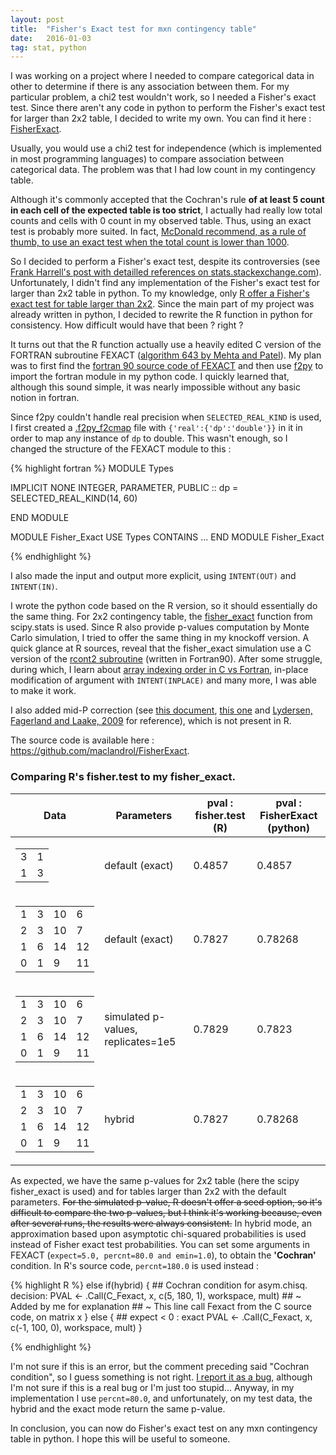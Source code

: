 ```yaml
---
layout: post
title:  "Fisher's Exact test for mxn contingency table"
date:   2016-01-03
tag: stat, python
---
```



I was working on a project where I needed to compare categorical data in other to determine if there is any association between them. For my particular problem, a chi2 test wouldn't work, so I needed a Fisher's exact test. Since there aren't any code in python to perform the Fisher's exact test for larger than 2x2 table, I decided to write my own. You can find it here : [FisherExact](https://github.com/maclandrol/FisherExact).
<!--more-->

Usually, you would use a chi2 test for independence (which is implemented in most programming languages) to compare association between categorical data. The problem was that I had low count in my contingency table.

Although it's commonly accepted that the Cochran's rule **of at least 5 count in each cell of the expected table is too strict**, I actually had really low total counts and cells with 0 count in my observed table. Thus, using an exact test is probably more suited. In fact, [McDonald recommend, as a rule of thumb, to use an exact test when the total count is lower than 1000](http://www.biostathandbook.com/small.html). 

So I decided to perform a Fisher's exact test, despite its controversies (see [Frank Harrell's post with detailled references on stats.stackexchange.com](http://stats.stackexchange.com/questions/14226/given-the-power-of-computers-these-days-is-there-ever-a-reason-to-do-a-chi-squa/14230#14230)). Unfortunately, I didn't find any implementation of the Fisher's exact test for larger than 2x2 table in python. To my knowledge, only [R offer a Fisher's exact test for table larger than 2x2](https://stat.ethz.ch/R-manual/R-devel/library/stats/html/fisher.test.html). Since the main part of my project was already written in python, I decided to rewrite the R function in python for consistency. How difficult would have that been ? right ?

It turns out that the R function actually use a heavily edited C version of the FORTRAN subroutine FEXACT ([algorithm 643 by Mehta and Patel](http://dl.acm.org/citation.cfm?id=214326&picked=formats&preflayout=tabs)). My plan was to first find the [fortran 90 source code of FEXACT](http://jblevins.org/mirror/amiller/) and then use [f2py](http://docs.scipy.org/doc/numpy-dev/f2py/) to import the fortran module in my python code. I quickly learned that, although this sound simple, it was nearly impossible without any basic notion in fortran. 

Since f2py couldn't handle real precision when ```SELECTED_REAL_KIND``` is used, I first created a [.f2py_f2cmap](https://sysbio.ioc.ee/projects/f2py2e/FAQ.html#q-what-if-fortran-90-code-uses-type-spec-kind-kind) file with ```{'real':{'dp':'double'}}``` in it in order to map any instance of ```dp``` to double. This wasn't enough, so I changed the structure of the FEXACT module to this :

{% highlight fortran %}
MODULE Types

IMPLICIT NONE
INTEGER, PARAMETER, PUBLIC :: dp = SELECTED_REAL_KIND(14, 60)

END MODULE

MODULE Fisher_Exact
USE Types
CONTAINS
...
END MODULE Fisher_Exact

{% endhighlight %}

I also made the input and output more explicit, using ```INTENT(OUT)``` and ```INTENT(IN)```.

I wrote the python code based on the R version, so it should essentially do the same thing. For 2x2 contingency  table, the [fisher_exact](http://docs.scipy.org/doc/scipy-0.16.0/reference/generated/scipy.stats.fisher_exact.html) function from scipy.stats is used. Since R also provide p-values computation by Monte Carlo simulation, I tried to offer the same thing in my knockoff version. A quick glance at R sources, reveal that the fisher_exact simulation use a C version of the [rcont2 subroutine](http://people.sc.fsu.edu/~jburkardt/f_src/asa159/asa159.html) (written in Fortran90). After some struggle, during which, I learn about [array indexing order in C vs Fortran](http://docs.scipy.org/doc/numpy-1.10.0/reference/internals.html#multidimensional-array-indexing-order-issues), in-place modification of argument with ```INTENT(INPLACE)``` and many more, I was able to make it work. 

I also added mid-P correction (see [this document](http://www.biddle.com/documents/AIToolkit_Important_08-2010.pdf), [this one](http://www.sheffield.ac.uk/polopoly_fs/1.43998!/file/tutorial-9-fishers.pdf) and [Lydersen, Fagerland and Laake, 2009](http://onlinelibrary.wiley.com/doi/10.1002/sim.3531/epdf) for reference), which is not present in R. 

The source code is available here : https://github.com/maclandrol/FisherExact.


### Comparing R's fisher.test to my fisher_exact.


<table>
  <thead>
    <tr>
      <th>Data</th>
      <th>Parameters</th>
      <th>pval : fisher.test (R)</th>
      <th>pval : FisherExact (python)</th>
    </tr>
  </thead>
  <tbody>
    <tr>
      <td>
	<table border="0">         
           <td>3</td>
           <td>1</td>
           <tr>
           <td>1</td>
           <td>3</td>
           </tr>
           </table>
      </td>
      <td>default (exact)</td>
      <td>0.4857</td>
      <td>0.4857</td>
    </tr>
    <tr>
      <td>
	<table border="0">
           <td>1</td>
           <td>3</td>
           <td>10</td>
           <td>6</td>
           <tr>
           <td>2</td>
           <td>3</td>
           <td>10</td>
           <td>7</td>
           </tr>
			<tr>
           <td>1</td>
           <td>6</td>
           <td>14</td>
           <td>12</td>
           </tr>
			<tr>
           <td>0</td>
           <td>1</td>
           <td>9</td>
           <td>11</td>
           </tr>
           </table>
      </td>
      <td>
      	default (exact)
      </td>
      <td>
      0.7827
      </td>
      <td>
      0.78268
      </td>
    </tr>
     <tr>
      <td>
	<table border="0">
           <td>1</td>
           <td>3</td>
           <td>10</td>
           <td>6</td>
           <tr>
           <td>2</td>
           <td>3</td>
           <td>10</td>
           <td>7</td>
           </tr>
			<tr>
           <td>1</td>
           <td>6</td>
           <td>14</td>
           <td>12</td>
           </tr>
			<tr>
           <td>0</td>
           <td>1</td>
           <td>9</td>
           <td>11</td>
           </tr>
           </table>
      </td>
      <td>
      	simulated p-values, replicates=1e5
      </td>
      <td>
      0.7829
      </td>
      <td>
      0.7823
      </td>
    </tr>
         <tr>
      <td>
	<table border="0" CELLPADDING="1" CELLSPACING="1">
           <td>1</td>
           <td>3</td>
           <td>10</td>
           <td>6</td>
           <tr>
           <td>2</td>
           <td>3</td>
           <td>10</td>
           <td>7</td>
           </tr>
			<tr>
           <td>1</td>
           <td>6</td>
           <td>14</td>
           <td>12</td>
           </tr>
			<tr>
           <td>0</td>
           <td>1</td>
           <td>9</td>
           <td>11</td>
           </tr>
           </table>
      </td>
      <td>
      	hybrid
      </td>
      <td>
      0.7827
      </td>
      <td>
      0.78268
      </td>
    </tr>
  </tbody>
  </table>


As expected, we have the same p-values for 2x2 table (here the scipy fisher_exact is used) and for tables larger than 2x2 with the default parameters. ~~For the simulated p-value, R doesn't offer a seed option, so it's difficult to compare the two p-values, but I think it's working because, even after several runs, the results were always consistent.~~
In hybrid mode, an approximation based upon asymptotic chi-squared probabilities is used instead of Fisher exact test probabilities. You can set some arguments in FEXACT (```expect=5.0, percnt=80.0 and emin=1.0```), to obtain the **'Cochran'** condition. In R's source code, ```percnt=180.0``` is used instead : 
  
{% highlight R %}
else if(hybrid) {
	## Cochran condition for asym.chisq. decision:
	PVAL <- .Call(C_Fexact, x, c(5, 180, 1), workspace, mult)
	## ~ Added by me for explanation
	## ~ This line call Fexact from the C source code, on matrix x
} else {
	##  expect < 0 : exact
	PVAL <- .Call(C_Fexact, x, c(-1, 100, 0), workspace, mult)
}
   
{% endhighlight %}

I'm not sure if this is an error, but the comment preceding said "Cochran condition", so I guess something is not right. [I report it as a bug](https://bugs.r-project.org/bugzilla/show_bug.cgi?id=16654), although I'm not sure if this is a real bug or I'm just too stupid... Anyway, in my implementation I use ```percnt=80.0```, and unfortunately, on my test data, the hybrid and the exact mode return the same p-value.

In conclusion, you can now do Fisher's exact test on any mxn contingency table in python. I hope this will be useful to someone.